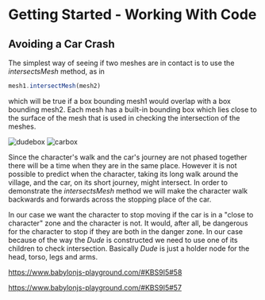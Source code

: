 # Getting Started - Working With Code
## Avoiding a Car Crash
The simplest way of seeing if two meshes are in contact is to use the *intersectsMesh* method, as in

```javascript
mesh1.intersectMesh(mesh2)
```
which will be true if a box bounding mesh1 would overlap with a box bounding mesh2. Each mesh has a built-in bounding box which lies close to the surface of the mesh that is used in checking the intersection of the meshes. 


![dudebox](/img/getstarted/dudebox.png) ![carbox](/img/getstarted/carbox.png)

Since the character's walk and the car's journey are not phased together there will be a time when they are in the same place. However it is not possible to predict when the character, taking its long walk around the village, and the car, on its short journey, might intersect. In order to demonstrate the *intersectsMesh* method we will make the character walk backwards and forwards across the stopping place of the car.

In our case we want the character to stop moving if the car is in a "close to character" zone and the character is not. It would, after all, be dangerous for the character to stop if they are both in the danger zone. In our case because of the way the *Dude* is constructed we need to use one of its children to check intersection. Basically *Dude* is just a holder node for the head, torso, legs and arms.

https://www.babylonjs-playground.com/#KBS9I5#58

https://www.babylonjs-playground.com/#KBS9I5#57



